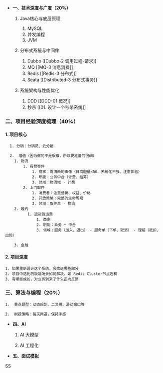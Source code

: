  
 -  **一、技术深度与广度（20%）**
   
	1.  Java核心与底层原理
		1.  MySQL  
		2.  并发编程  
		3.  JVM
		   
	2.  分布式系统与中间件
		1.  Dubbo  [[Dubbo-2 调用过程-请求]]
		2.  MQ   [[MQ-3 消息消费]]
		3.  Redis  [[Redis-3 分布式]]
		4.  Seata  [[Distributed-3 分布式事务]]
		   
	3.  系统架构与性能优化
		1.  DDD   [[DDD-01 概况]]
		2.  秒杀  [[01. 设计一个秒杀系统]]


### 二、项目经验深度梳理（40%）

#### 1. 项目核心

	  1. 分销：分销员、云分销
	     
	  2.  增值（因为做的不是很难，所以要准备的很细）
		1. 物流
			1. 有赞寄件
				1. 商家：需清晰的画像（日均胆量<50、系统化不强、注重体验）
				2. 职能：业务中台（计费、结算）
				3. 领域：物流域 - 计费
			2. 上门取件
				1. 消费者：注重营销、权益、价格
				2. 开放策略：完整的生命周期
				3. 领域：取件单 - 物流
		2. 履约
			  1. 退货包运费
				  1. 商家
				  2. 职能：业务 + 中台
				  3. 领域：服务（加入、退出） - 服务单（下单、取消） - 理赔（抵扣、出险）
		     
		3. 金融
		

####  2. 项目深度

	1. 如果重新设计这个系统，会改进哪些部分
	2. 项目中遇到的极端场景如何解决，如 Redis Cluster节点宕机
	3. 有哪些成长，对业务到来了什么正向反馈


### 三、算法与编程（20%）

	1.  重点题型：动态规划、二叉树、滑动窗口等
	   
	2.  刷题策略：每天两道，保持手感


-  **四、AI**

	1.  AI 大模型
	   
	2.  AI 工程化


-   **五、面试模拟**

SS